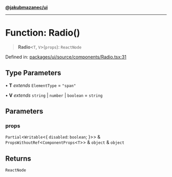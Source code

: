 [**@jakubmazanec/ui**](../README.md)

---

# Function: Radio()

> **Radio**\<`T`, `V`\>(`props`): `ReactNode`

Defined in:
[packages/ui/source/components/Radio.tsx:31](https://github.com/jakubmazanec/tools/blob/adfe44f908094c1d1cdf19837842b33066bbd9d7/packages/ui/source/components/Radio.tsx#L31)

## Type Parameters

• **T** _extends_ `ElementType` = `"span"`

• **V** _extends_ `string` \| `number` \| `boolean` = `string`

## Parameters

### props

`Partial`\<`Writable`\<\{ `disabled`: `boolean`; \}\>\> &
`PropsWithoutRef`\<`ComponentProps`\<`T`\>\> & `object` & `object`

## Returns

`ReactNode`
